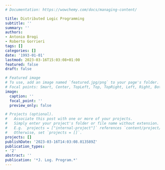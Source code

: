 ```yaml
---
# Documentation: https://wowchemy.com/docs/managing-content/

title: Distributed Logic Programming
subtitle: ''
summary: ''
authors:
- Antonio Brogi
- Roberto Gorrieri
tags: []
categories: []
date: '1993-01-01'
lastmod: 2023-03-16T15:03:08+01:00
featured: false
draft: false

# Featured image
# To use, add an image named `featured.jpg/png` to your page's folder.
# Focal points: Smart, Center, TopLeft, Top, TopRight, Left, Right, BottomLeft, Bottom, BottomRight.
image:
  caption: ''
  focal_point: ''
  preview_only: false

# Projects (optional).
#   Associate this post with one or more of your projects.
#   Simply enter your project's folder or file name without extension.
#   E.g. `projects = ["internal-project"]` references `content/project/deep-learning/index.md`.
#   Otherwise, set `projects = []`.
projects: []
publishDate: '2023-03-16T14:03:08.013589Z'
publication_types:
- '2'
abstract: ''
publication: '*J. Log. Program.*'
---
```

